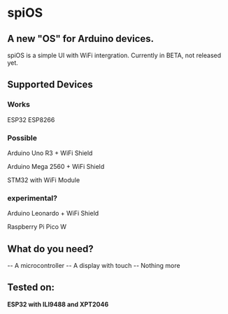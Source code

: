 # spiOS
## A new "OS" for Arduino devices.
spiOS is a simple UI with WiFi intergration.
Currently in BETA, not released yet.
## Supported Devices 
### Works
ESP32 
ESP8266
### Possible
Arduino Uno R3 + WiFi Shield 

Arduino Mega 2560 + WiFi Shield

STM32 with WiFi Module
### experimental?
Arduino Leonardo + WiFi Shield

Raspberry Pi Pico W
## What do you need?
-- A microcontroller
-- A display with touch
-- Nothing more
## Tested on:
**ESP32 with ILI9488 and XPT2046**
